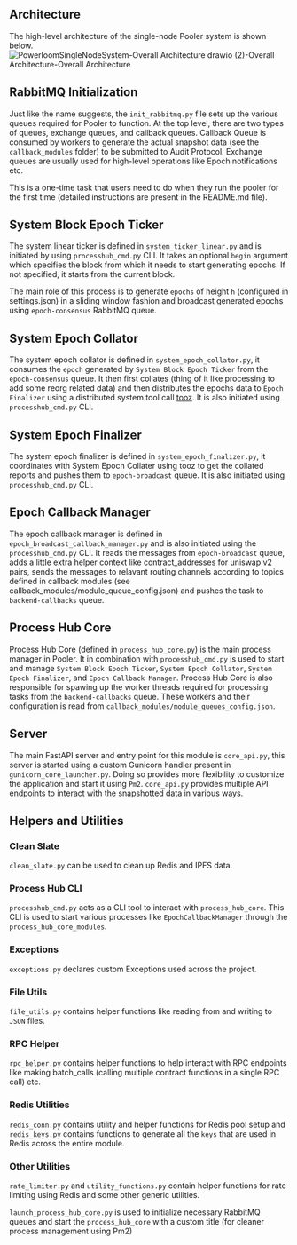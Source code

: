 ## Architecture
The high-level architecture of the single-node Pooler system is shown below.
![PowerloomSingleNodeSystem-Overall Architecture drawio (2)-Overall Architecture-Overall Architecture](https://user-images.githubusercontent.com/9114274/207789809-1cb87843-3acb-44fb-ac29-0f4cd66b3400.jpg)

## RabbitMQ Initialization

Just like the name suggests, the `init_rabbitmq.py` file sets up the various queues required for Pooler to function. At the top level, there are two types of queues, exchange queues, and callback queues. 
Callback Queue is consumed by workers to generate the actual snapshot data (see the `callback_modules` folder) to be submitted to Audit Protocol.
Exchange queues are usually used for high-level operations like Epoch notifications etc.

This is a one-time task that users need to do when they run the pooler for the first time (detailed instructions are present in the README.md file).


## System Block Epoch Ticker
The system linear ticker is defined in `system_ticker_linear.py` and is initiated by using `processhub_cmd.py` CLI. It takes an optional `begin` argument which specifies the block from which it needs to start generating epochs. If not specified, it starts from the current block. 

The main role of this process is to generate `epochs` of height `h` (configured in settings.json) in a sliding window fashion and broadcast generated epochs using `epoch-consensus` RabbitMQ queue.

## System Epoch Collator
The system epoch collator is defined in `system_epoch_collator.py`, it consumes the `epoch` generated by `System Block Epoch Ticker` from the `epoch-consensus` queue.
It then first collates (thing of it like processing to add some reorg related data) and then distributes the epochs data to `Epoch Finalizer` using a distributed system tool call [tooz](https://github.com/openstack/tooz).
It is also initiated using `processhub_cmd.py` CLI.

## System Epoch Finalizer
The system epoch finalizer is defined in `system_epoch_finalizer.py`, it coordinates with System Epoch Collater using tooz to get the collated reports and pushes them to `epoch-broadcast` queue.
It is also initiated using `processhub_cmd.py` CLI.

## Epoch Callback Manager
The epoch callback manager is defined in `epoch_broadcast_callback_manager.py` and is also initiated using the `processhub_cmd.py` CLI.
It reads the messages from `epoch-broadcast` queue, adds a little extra helper context like contract_addresses for uniswap v2 pairs, 
sends the messages to relavant routing channels according to topics defined in callback modules (see callback_modules/module_queue_config.json) and pushes the task to `backend-callbacks` queue.

## Process Hub Core
Process Hub Core (defined in `process_hub_core.py`) is the main process manager in Pooler. It in combination with `processhub_cmd.py` is used to start and manage `System Block Epoch Ticker`, `System Epoch Collator`, `System Epoch Finalizer`, and `Epoch Callback Manager`. Process Hub Core is also responsible for spawing up the worker threads required for processing tasks from the `backend-callbacks` queue. These workers and their configuration is read from `callback_modules/module_queues_config.json`.

## Server
The main FastAPI server and entry point for this module is `core_api.py`, this server is started using a custom Gunicorn handler present in `gunicorn_core_launcher.py`. Doing so provides more flexibility to customize the application and start it using `Pm2`. `core_api.py` provides multiple API endpoints to interact with the snapshotted data in various ways.


## Helpers and Utilities
### Clean Slate
`clean_slate.py` can be used to clean up Redis and IPFS data.

### Process Hub CLI
`processhub_cmd.py` acts as a CLI tool to interact with `process_hub_core`. This CLI is used to start various processes like `EpochCallbackManager` through the `process_hub_core_modules`.

### Exceptions
`exceptions.py` declares custom Exceptions used across the project.

### File Utils
`file_utils.py` contains helper functions like reading from and writing to `JSON` files.

### RPC Helper
`rpc_helper.py` contains helper functions to help interact with RPC endpoints like making batch_calls (calling multiple contract functions in a single RPC call) etc.

### Redis Utilities
`redis_conn.py` contains utility and helper functions for Redis pool setup and `redis_keys.py` contains functions to generate all the `keys` that are used in Redis across the entire module.

### Other Utilities
`rate_limiter.py` and `utility_functions.py` contain helper functions for rate limiting using Redis and some other generic utilities.

`launch_process_hub_core.py` is used to initialize necessary RabbitMQ queues and start the `process_hub_core` with a custom title (for cleaner process management using Pm2) 
